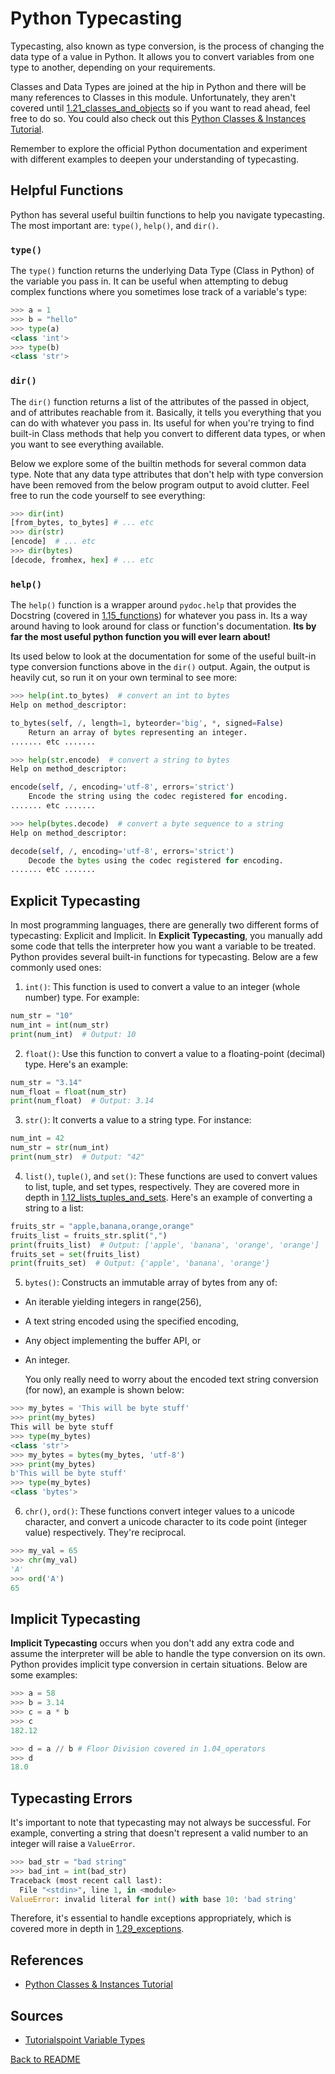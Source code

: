 # Python Typecasting


Typecasting, also known as type conversion, is the process of changing the data type of a value in Python. It allows you to convert variables from one type to another, depending on your requirements. 

Classes and Data Types are joined at the hip in Python and there will be many references to Classes in this module. Unfortunately, they aren't covered until [1.21_classes_and_objects](../1.21_classes_and_objects/README.md) so if you want to read ahead, feel free to do so. You could also check out this [Python Classes & Instances Tutorial](https://www.youtube.com/watch?v=ZDa-Z5JzLYM).

Remember to explore the official Python documentation and experiment with different examples to deepen your understanding of typecasting. 

## Helpful Functions

Python has several useful builtin functions to help you navigate typecasting. The most important are: `type()`, `help()`, and `dir()`.

### `type()`

The `type()` function returns the underlying Data Type (Class in Python) of the variable you pass in. It can be useful when attempting to debug complex functions where you sometimes lose track of a variable's type:
```py
>>> a = 1
>>> b = "hello"
>>> type(a)
<class 'int'>
>>> type(b)
<class 'str'>
```

### `dir()`

The `dir()` function returns a list of the attributes of the passed in object, and of attributes reachable from it. Basically, it tells you everything that you can do with whatever you pass in. Its useful for when you're trying to find built-in Class methods that help you convert to different data types, or when you want to see everything available.

Below we explore some of the builtin methods for several common data type. Note that any data type attributes that don't help with type conversion have been removed from the below program output to avoid clutter. Feel free to run the code yourself to see everything:
```py
>>> dir(int)
[from_bytes, to_bytes] # ... etc
>>> dir(str)
[encode]  # ... etc
>>> dir(bytes)
[decode, fromhex, hex] # ... etc
```

### `help()`

The `help()` function is a wrapper around `pydoc.help` that provides the Docstring (covered in [1.15_functions](../1.15_functions/functions.md)) for whatever you pass in. Its a way around having to look around for class or function's documentation. **Its by far the most useful python function you will ever learn about!**

Its used below to look at the documentation for some of the useful built-in type conversion functions above in the `dir()` output. Again, the output is heavily cut, so run it on your own terminal to see more:
```py
>>> help(int.to_bytes)  # convert an int to bytes
Help on method_descriptor:

to_bytes(self, /, length=1, byteorder='big', *, signed=False)
    Return an array of bytes representing an integer.
....... etc .......

>>> help(str.encode)  # convert a string to bytes
Help on method_descriptor:

encode(self, /, encoding='utf-8', errors='strict')
    Encode the string using the codec registered for encoding.
....... etc .......

>>> help(bytes.decode)  # convert a byte sequence to a string
Help on method_descriptor:

decode(self, /, encoding='utf-8', errors='strict')
    Decode the bytes using the codec registered for encoding.
....... etc .......
```


## Explicit Typecasting

In most programming languages, there are generally two different forms of typecasting: Explicit and Implicit. In **Explicit Typecasting**, you manually add some code that tells the interpreter how you want a variable to be treated. Python provides several built-in functions for typecasting. Below are a few commonly used ones:

1. `int()`: This function is used to convert a value to an integer (whole number) type. For example:
```python
num_str = "10"
num_int = int(num_str)
print(num_int)  # Output: 10
```

2. `float()`: Use this function to convert a value to a floating-point (decimal) type. Here's an example:
```python
num_str = "3.14"
num_float = float(num_str)
print(num_float)  # Output: 3.14
```

3. `str()`: It converts a value to a string type. For instance:
```python
num_int = 42
num_str = str(num_int)
print(num_str)  # Output: "42"
```

4. `list()`, `tuple()`, and `set()`: These functions are used to convert values to list, tuple, and set types, respectively. They are covered more in depth in [1.12_lists_tuples_and_sets](../1.12_lists_tuples_and_sets/lists_tuples_and_sets.md). Here's an example of converting a string to a list:
```python
fruits_str = "apple,banana,orange,orange"
fruits_list = fruits_str.split(",")
print(fruits_list)  # Output: ['apple', 'banana', 'orange', 'orange']
fruits_set = set(fruits_list)
print(fruits_set)  # Output: {'apple', 'banana', 'orange'}
```
5. `bytes()`: Constructs an immutable array of bytes from any of: 
 - An iterable yielding integers in range(256), 
 - A text string encoded using the specified encoding, 
 - Any object implementing the buffer API, or 
 - An integer. 

    You only really need to worry about the encoded text string conversion (for now), an example is shown below:
```python
>>> my_bytes = 'This will be byte stuff'
>>> print(my_bytes)
This will be byte stuff
>>> type(my_bytes)
<class 'str'>
>>> my_bytes = bytes(my_bytes, 'utf-8')
>>> print(my_bytes)
b'This will be byte stuff'
>>> type(my_bytes)
<class 'bytes'>
```

6. `chr()`, `ord()`: These functions convert integer values to a unicode character, and convert a unicode character to its code point (integer value) respectively. They're reciprocal.
```python
>>> my_val = 65
>>> chr(my_val)
'A'
>>> ord('A')
65
```

## Implicit Typecasting

**Implicit Typecasting** occurs when you don't add any extra code and assume the interpreter will be able to handle the type conversion on its own. Python provides implicit type conversion in certain situations. Below are some examples:
```py
>>> a = 58
>>> b = 3.14
>>> c = a * b
>>> c
182.12

>>> d = a // b # Floor Division covered in 1.04_operators
>>> d
18.0
```

## Typecasting Errors

It's important to note that typecasting may not always be successful. For example, converting a string that doesn't represent a valid number to an integer will raise a `ValueError`.
```python
>>> bad_str = "bad string"
>>> bad_int = int(bad_str)
Traceback (most recent call last):
  File "<stdin>", line 1, in <module>
ValueError: invalid literal for int() with base 10: 'bad string'
```

Therefore, it's essential to handle exceptions appropriately, which is covered more in depth in [1.29_exceptions](../1.29_exceptions/README.md).


## References

- [Python Classes & Instances Tutorial](https://www.youtube.com/watch?v=ZDa-Z5JzLYM)

## Sources
- [Tutorialspoint Variable Types](https://www.tutorialspoint.com/python3/python_variable_types.htm)

[Back to README](README.md)
